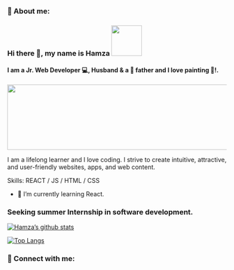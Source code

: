 ### 🚀 About me:
### Hi there 👋, my name is Hamza <img src="https://media.giphy.com/media/OqFpgF7bet1sRoCmpb/giphy.gif" width="70">


#### I am a Jr. Web Developer 💻, Husband & a 👲 father and I love painting 🎨!.

<img src="https://user-images.githubusercontent.com/96953205/169472465-864879cc-df4e-4aac-be7a-4d98eb0dbd27.jpeg" width="1600" height="150">

I am a lifelong learner and I love coding. I strive to create intuitive, attractive, and user-friendly websites, apps, and web content. 

Skills: REACT / JS / HTML / CSS

- 🔭 I’m currently learning React. 
### Seeking summer Internship in software development.


[![Hamza’s github stats](https://github-readme-stats.vercel.app/api?username=gcteamdev)](https://github.com/gcteamdev)

[![Top Langs](https://github-readme-stats.vercel.app/api/top-langs/?username=gcteamdev&layout=compact)](https://github.com/gcteamdev)

### 🤝 Connect with me: 





